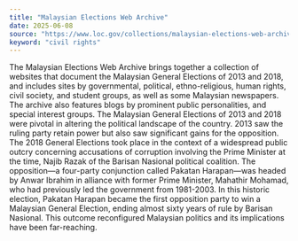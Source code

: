 ```yaml
---
title: "Malaysian Elections Web Archive"
date: 2025-06-08
source: "https://www.loc.gov/collections/malaysian-elections-web-archive/about-this-collection/"
keyword: "civil rights"
---
```


The Malaysian Elections Web Archive brings together a collection of websites that document the Malaysian General Elections of 2013 and 2018, and includes sites by governmental, political, ethno-religious, human rights, civil society, and student groups, as well as some Malaysian newspapers. The archive also features blogs by prominent public personalities, and special interest groups. The Malaysian General Elections of 2013 and 2018 were pivotal in altering the political landscape of the country. 2013 saw the ruling party retain power but also saw significant gains for the opposition. The 2018 General Elections took place in the context of a widespread public outcry concerning accusations of corruption involving the Prime Minister at the time, Najib Razak of the Barisan Nasional political coalition. The opposition—a four-party conjunction called Pakatan Harapan—was headed by Anwar Ibrahim in alliance with former Prime Minister, Mahathir Mohamad, who had previously led the government from 1981-2003. In this historic election, Pakatan Harapan became the first opposition party to win a Malaysian General Election, ending almost sixty years of rule by Barisan Nasional. This outcome reconfigured Malaysian politics and its implications have been far-reaching.


